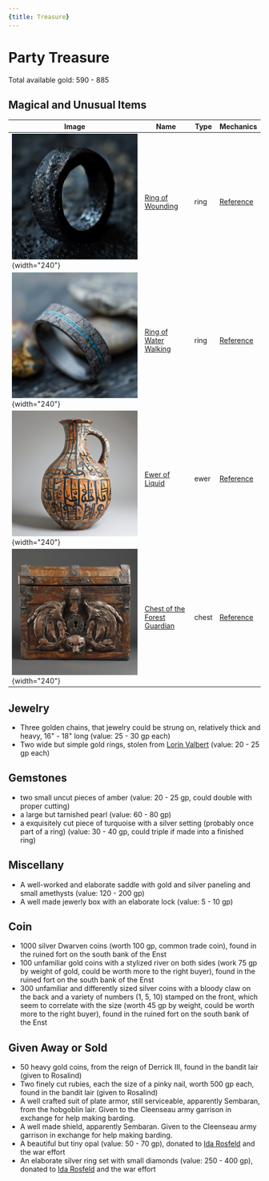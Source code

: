 ```yaml
---
{title: Treasure}
---
```

# Party Treasure

Total available gold: 590 - 885
## Magical and Unusual Items

| Image                                           | Name                                                                                                    | Type  | Mechanics                                                                               |
| ----------------------------------------------- | ------------------------------------------------------------------------------------------------------- | ----- | --------------------------------------------------------------------------------------- |
| ![Ring of Wounding](../../../assets/ring-of-wounding.png){width="240"}           | [Ring of Wounding](<./ring-of-wounding.md>)                         | ring  | [Reference](https://www.dndbeyond.com/magic-items/8244293-ring-of-wounding)             |
| ![Ring of Water Walking Clee](../../../assets/ring-of-water-walking-clee.png){width="240"} | [Ring of Water Walking](<./ring-of-waterwalking-cleenseau.md>)    | ring  | [Reference](https://www.dndbeyond.com/magic-items/4737-ring-of-water-walking)           |
| ![Ewer of Liquid](../../../assets/ewer-of-liquid.png){width="240"}             | [Ewer of Liquid](<./ewer-of-liquid-cleenseau.md>)                 | ewer  | [Reference](https://www.dndbeyond.com/magic-items/6683137-ewer-of-liquid)               |
| ![Chest of Forest Guardian](../../../assets/chest-of-forest-guardian.png){width="240"}   | [Chest of the Forest Guardian](<./chest-of-the-forest-guardian.md>) | chest | [Reference](https://www.dndbeyond.com/magic-items/8244307-chest-of-the-forest-guardian) |

## Jewelry
* Three golden chains, that jewelry could be strung on, relatively thick and heavy, 16" - 18" long (value: 25 - 30 gp each)
* Two wide but simple gold rings, stolen from [Lorin Valbert](<../../../people/sembarans/lorin-valbert.md>) (value: 20 - 25 gp each)
## Gemstones
- two small uncut pieces of amber (value: 20 - 25 gp, could double with proper cutting)
- a large but tarnished pearl (value: 60 - 80 gp)
- a exquisitely cut piece of turquoise with a silver setting (probably once part of a ring) (value: 30 - 40 gp, could triple if made into a finished ring)
## Miscellany
- A well-worked and elaborate saddle with gold and silver paneling and small amethysts (value: 120 - 200 gp)
- A well made jewerly box with an elaborate lock (value: 5 - 10 gp)
## Coin
- 1000 silver Dwarven coins (worth 100 gp, common trade coin), found in the ruined fort on the south bank of the Enst
- 100 unfamiliar gold coins with a stylized river on both sides (work 75 gp by weight of gold, could be worth more to the right buyer), found in the ruined fort on the south bank of the Enst
- 300 unfamiliar and differently sized silver coins with a bloody claw on the back and a variety of numbers (1, 5, 10) stamped on the front, which seem to correlate with the size (worth 45 gp by weight, could be worth more to the right buyer), found in the ruined fort on the south bank of the Enst
## Given Away or Sold

- 50 heavy gold coins, from the reign of Derrick III, found in the bandit lair (given to Rosalind)    
- Two finely cut rubies, each the size of a pinky nail, worth 500 gp each, found in the bandit lair (given to Rosalind)
- A well crafted suit of plate armor, still serviceable, apparently Sembaran, from the hobgoblin lair. Given to the Cleenseau army garrison in exchange for help making barding.
- A well made shield, apparently Sembaran. Given to the Cleenseau army garrison in exchange for help making barding.
- A beautiful but tiny opal (value: 50 - 70 gp), donated to [Ida Rosfeld](<../../../people/sembarans/ida-rosfeld.md>) and the war effort
- An elaborate silver ring set with small diamonds (value: 250 - 400 gp), donated to [Ida Rosfeld](<../../../people/sembarans/ida-rosfeld.md>) and the war effort